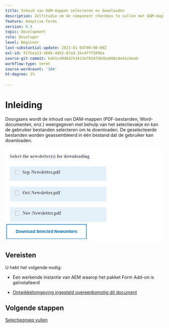 ```yaml
---
title: Inhoud van DAM-mappen selecteren en downloaden
description: Zelfstudie om de component checkbox te vullen met DAM-mapinhoud en de gebruiker de mogelijkheid te bieden de geselecteerde inhoud te downloaden.
feature: Adaptive Forms
version: 6.5
topic: Development
role: Developer
level: Beginner
last-substantial-update: 2023-01-04T00:00:00Z
exl-id: 91fbea23-4886-4892-87ad-1bc4fff5896a
source-git-commit: bd41cd9d64253413e793479b5ba900c8e01c0eab
workflow-type: tm+mt
source-wordcount: '104'
ht-degree: 1%

---
```


# Inleiding

Doorgaans wordt de inhoud van DAM-mappen (PDF-bestanden, Word-documenten, enz.) weergegeven met behulp van het selectievakje en kan de gebruiker bestanden selecteren om te downloaden. De geselecteerde bestanden worden geassembleerd in één bestand dat de gebruiker kan downloaden.

![gebruik](assets/newsletters-download1.png)

## Vereisten

U hebt het volgende nodig:

* Een werkende instantie van AEM waarop het pakket Form Add-on is geïnstalleerd

* [Ontwikkelomgeving ingesteld overeenkomstig dit document](https://experienceleague.adobe.com/docs/experience-manager-learn/forms/creating-your-first-osgi-bundle/create-your-first-osgi-bundle.html)

## Volgende stappen

[Selectiegroep vullen](./populating-choice-group-with-dam-folder-content.md)
